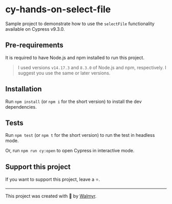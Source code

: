 # cy-hands-on-select-file

Sample project to demonstrate how to use the `selectFile` functionality available on Cypress v9.3.0.

## Pre-requirements

It is required to have Node.js and npm installed to run this project.

> I used versions `v14.17.3` and `8.3.0` of Node.js and npm, respectively. I suggest you use the same or later versions.

## Installation

Run `npm install` (or `npm i` for the short version) to install the dev dependencies.

## Tests

Run `npm test` (or `npm t` for the short version) to run the test in headless mode.

Or, run `npm run cy:open` to open Cypress in interactive mode.

## Support this project

If you want to support this project, leave a ⭐.

___

This project was created with 💚 by [Walmyr](https://walmyr.dev).
